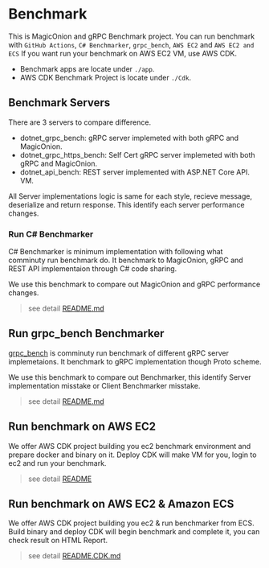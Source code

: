 # Benchmark

This is MagicOnion and gRPC Benchmark project.
You can run benchmark with `GitHub Actions`, `C# Benchmarker`, `grpc_bench`, `AWS EC2` and `AWS EC2 and ECS`
If you want run your benchmark on AWS EC2 VM, use AWS CDK.

* Benchmark apps are locate under `./app`.
* AWS CDK Benchmark Project is locate under `./Cdk`.

## Benchmark Servers

There are 3 servers to compare difference.

* dotnet_grpc_bench: gRPC server implemeted with both gRPC and MagicOnion.
* dotnet_grpc_https_bench: Self Cert gRPC server implemeted with both gRPC and MagicOnion.
* dotnet_api_bench: REST server implemented with ASP.NET Core API.
VM.

All Server implementations logic is same for each style, recieve message, deserialize and return response.
This identify each server performance changes.

### Run C# Benchmarker

C# Benchmarker is minimum implementation with following what comminuty run benchmark do.
It benchmark to MagicOnion, gRPC and REST API implementaion through C# code sharing.

We use this benchmark to compare out MagicOnion and gRPC performance changes.

> see detail [README.md](app/README.md)

## Run grpc_bench Benchmarker

[grpc_bench](https://github.com/LesnyRumcajs/grpc_bench) is comminuty run benchmark of different gRPC server implemetaions.
It benchmark to gRPC implementation though Proto scheme.

We use this benchmark to compare out Benchmarker, this identify Server implementation misstake or Client Benchmarker misstake.

> see detail [README.md](app/README.md)

## Run benchmark on AWS EC2

We offer AWS CDK project building you ec2 benchmark environment and prepare docker and binary on it.
Deploy CDK will make VM for you, login to ec2 and run your benchmark.

> see detail [README](CdkEc2Bench/README.md)

## Run benchmark on AWS EC2 & Amazon ECS

We offer AWS CDK project building you ec2 & run benchmarker from ECS.
Build binary and deploy CDK will begin benchmark and complete it, you can check result on HTML Report.

> see detail [README.CDK.md](README.CDK.md)
